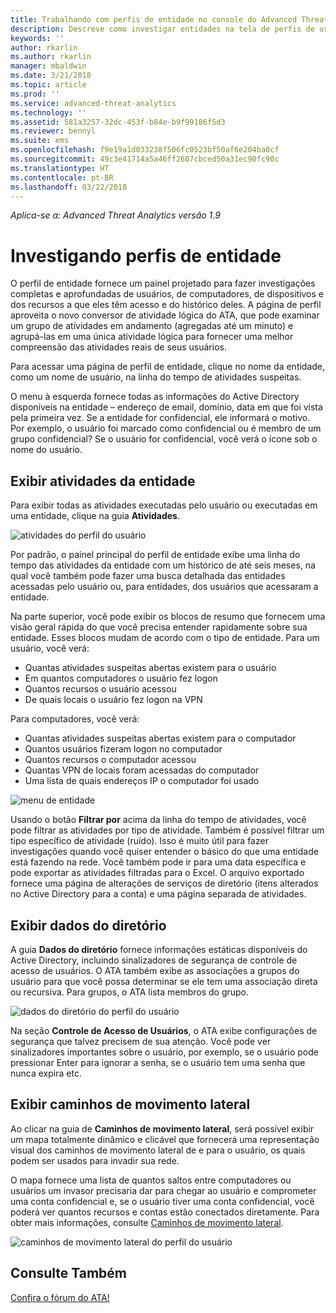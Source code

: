 ```yaml
---
title: Trabalhando com perfis de entidade no console do Advanced Threat Analytics | Microsoft Docs
description: Descreve como investigar entidades na tela de perfis de usuários no console do ATA
keywords: ''
author: rkarlin
ms.author: rkarlin
manager: mbaldwin
ms.date: 3/21/2018
ms.topic: article
ms.prod: ''
ms.service: advanced-threat-analytics
ms.technology: ''
ms.assetid: 581a3257-32dc-453f-b84e-b9f99186f5d3
ms.reviewer: bennyl
ms.suite: ems
ms.openlocfilehash: f9e19a1d033238f506fc0523bf50af6e204ba0cf
ms.sourcegitcommit: 49c3e41714a5a46ff2607cbced50a31ec90fc90c
ms.translationtype: HT
ms.contentlocale: pt-BR
ms.lasthandoff: 03/22/2018
---
```

*Aplica-se a: Advanced Threat Analytics versão 1.9*



# <a name="investigating-entity-profiles"></a>Investigando perfis de entidade

O perfil de entidade fornece um painel projetado para fazer investigações completas e aprofundadas de usuários, de computadores, de dispositivos e dos recursos a que eles têm acesso e do histórico deles. A página de perfil aproveita o novo conversor de atividade lógica do ATA, que pode examinar um grupo de atividades em andamento (agregadas até um minuto) e agrupá-las em uma única atividade lógica para fornecer uma melhor compreensão das atividades reais de seus usuários.

Para acessar uma página de perfil de entidade, clique no nome da entidade, como um nome de usuário, na linha do tempo de atividades suspeitas.

O menu à esquerda fornece todas as informações do Active Directory disponíveis na entidade – endereço de email, domínio, data em que foi vista pela primeira vez. Se a entidade for confidencial, ele informará o motivo. Por exemplo, o usuário foi marcado como confidencial ou é membro de um grupo confidencial?
Se o usuário for confidencial, você verá o ícone sob o nome do usuário.

## <a name="view-entity-activities"></a>Exibir atividades da entidade

Para exibir todas as atividades executadas pelo usuário ou executadas em uma entidade, clique na guia **Atividades**. 

 ![atividades do perfil do usuário](media/user-profile-activities.png)

Por padrão, o painel principal do perfil de entidade exibe uma linha do tempo das atividades da entidade com um histórico de até seis meses, na qual você também pode fazer uma busca detalhada das entidades acessadas pelo usuário ou, para entidades, dos usuários que acessaram a entidade.

Na parte superior, você pode exibir os blocos de resumo que fornecem uma visão geral rápida do que você precisa entender rapidamente sobre sua entidade. Esses blocos mudam de acordo com o tipo de entidade. Para um usuário, você verá:
- Quantas atividades suspeitas abertas existem para o usuário
- Em quantos computadores o usuário fez logon
- Quantos recursos o usuário acessou
- De quais locais o usuário fez logon na VPN

Para computadores, você verá:
- Quantas atividades suspeitas abertas existem para o computador
- Quantos usuários fizeram logon no computador
- Quantos recursos o computador acessou
- Quantas VPN de locais foram acessadas do computador
- Uma lista de quais endereços IP o computador foi usado

![menu de entidade](media/entity-menu.png)

Usando o botão **Filtrar por** acima da linha do tempo de atividades, você pode filtrar as atividades por tipo de atividade. Também é possível filtrar um tipo específico de atividade (ruído). Isso é muito útil para fazer investigações quando você quiser entender o básico do que uma entidade está fazendo na rede. Você também pode ir para uma data específica e pode exportar as atividades filtradas para o Excel. O arquivo exportado fornece uma página de alterações de serviços de diretório (itens alterados no Active Directory para a conta) e uma página separada de atividades. 

## <a name="view-directory-data"></a>Exibir dados do diretório

A guia **Dados do diretório** fornece informações estáticas disponíveis do Active Directory, incluindo sinalizadores de segurança de controle de acesso de usuários. O ATA também exibe as associações a grupos do usuário para que você possa determinar se ele tem uma associação direta ou recursiva. Para grupos, o ATA lista membros do grupo.

 ![dados do diretório do perfil do usuário](media/user-profile-dir-data.png)

Na seção **Controle de Acesso de Usuários**, o ATA exibe configurações de segurança que talvez precisem de sua atenção. Você pode ver sinalizadores importantes sobre o usuário, por exemplo, se o usuário pode pressionar Enter para ignorar a senha, se o usuário tem uma senha que nunca expira etc. 

## <a name="view-lateral-movement-paths"></a>Exibir caminhos de movimento lateral

Ao clicar na guia de **Caminhos de movimento lateral**, será possível exibir um mapa totalmente dinâmico e clicável que fornecerá uma representação visual dos caminhos de movimento lateral de e para o usuário, os quais podem ser usados para invadir sua rede.

O mapa fornece uma lista de quantos saltos entre computadores ou usuários um invasor precisaria dar para chegar ao usuário e comprometer uma conta confidencial e, se o usuário tiver uma conta confidencial, você poderá ver quantos recursos e contas estão conectados diretamente. Para obter mais informações, consulte [Caminhos de movimento lateral](use-case-lateral-movement-path.md). 

 ![caminhos de movimento lateral do perfil do usuário](media/user-profile-lateral-movement-paths.png)


## <a name="see-also"></a>Consulte Também
[Confira o fórum do ATA!](https://social.technet.microsoft.com/Forums/security/home?forum=mata)
